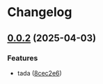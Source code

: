 # Changelog

## [0.0.2](https://github.com/qgerome/test-release-please/compare/my_package-v0.0.1...my_package-v0.0.2) (2025-04-03)


### Features

* tada ([8cec2e6](https://github.com/qgerome/test-release-please/commit/8cec2e6b807b7f26cceced275bc4e835e3abcdb3))
